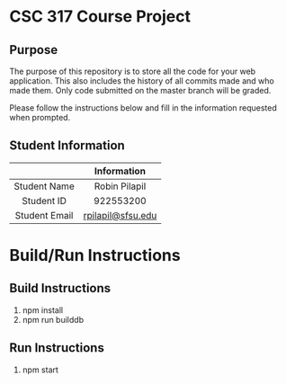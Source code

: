 # CSC 317 Course Project

## Purpose

The purpose of this repository is to store all the code for your web application. This also includes the history of all commits made and who made them. Only code submitted on the master branch will be graded.

Please follow the instructions below and fill in the information requested when prompted.

## Student Information

|               | Information   |
|:-------------:|:-------------:|
| Student Name  | Robin Pilapil   |
| Student ID    | 922553200      |
| Student Email | rpilapil@sfsu.edu   |



# Build/Run Instructions

## Build Instructions
1. npm install
2. npm run builddb

## Run Instructions
1. npm start


